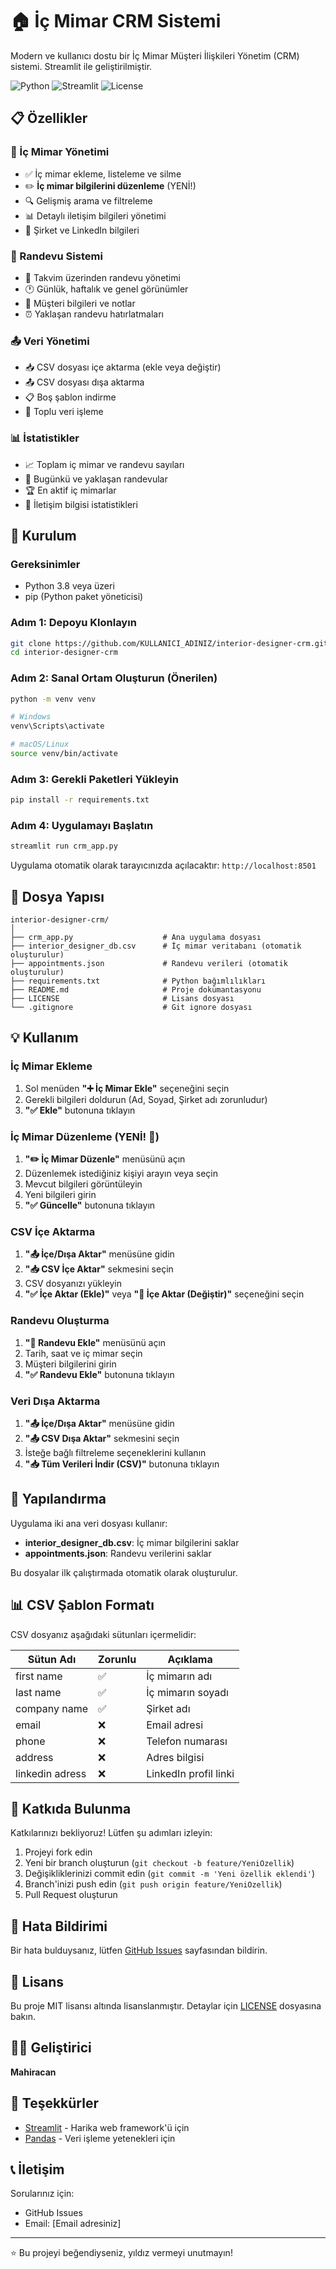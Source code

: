 # 🏠 İç Mimar CRM Sistemi

Modern ve kullanıcı dostu bir İç Mimar Müşteri İlişkileri Yönetim (CRM) sistemi. Streamlit ile geliştirilmiştir.

![Python](https://img.shields.io/badge/python-3.8+-blue.svg)
![Streamlit](https://img.shields.io/badge/streamlit-1.28+-red.svg)
![License](https://img.shields.io/badge/license-MIT-green.svg)

## 📋 Özellikler

### 👥 İç Mimar Yönetimi
- ✅ İç mimar ekleme, listeleme ve silme
- ✏️ **İç mimar bilgilerini düzenleme** (YENİ!)
- 🔍 Gelişmiş arama ve filtreleme
- 📊 Detaylı iletişim bilgileri yönetimi
- 💼 Şirket ve LinkedIn bilgileri

### 📅 Randevu Sistemi
- 📆 Takvim üzerinden randevu yönetimi
- 🕐 Günlük, haftalık ve genel görünümler
- 👤 Müşteri bilgileri ve notlar
- ⏰ Yaklaşan randevu hatırlatmaları

### 📤 Veri Yönetimi
- 📥 CSV dosyası içe aktarma (ekle veya değiştir)
- 📤 CSV dosyası dışa aktarma
- 📋 Boş şablon indirme
- 🔄 Toplu veri işleme

### 📊 İstatistikler
- 📈 Toplam iç mimar ve randevu sayıları
- 📅 Bugünkü ve yaklaşan randevular
- 🏆 En aktif iç mimarlar
- 📧 İletişim bilgisi istatistikleri

## 🚀 Kurulum

### Gereksinimler
- Python 3.8 veya üzeri
- pip (Python paket yöneticisi)

### Adım 1: Depoyu Klonlayın
```bash
git clone https://github.com/KULLANICI_ADINIZ/interior-designer-crm.git
cd interior-designer-crm
```

### Adım 2: Sanal Ortam Oluşturun (Önerilen)
```bash
python -m venv venv

# Windows
venv\Scripts\activate

# macOS/Linux
source venv/bin/activate
```

### Adım 3: Gerekli Paketleri Yükleyin
```bash
pip install -r requirements.txt
```

### Adım 4: Uygulamayı Başlatın
```bash
streamlit run crm_app.py
```

Uygulama otomatik olarak tarayıcınızda açılacaktır: `http://localhost:8501`

## 📁 Dosya Yapısı

```
interior-designer-crm/
│
├── crm_app.py                    # Ana uygulama dosyası
├── interior_designer_db.csv      # İç mimar veritabanı (otomatik oluşturulur)
├── appointments.json             # Randevu verileri (otomatik oluşturulur)
├── requirements.txt              # Python bağımlılıkları
├── README.md                     # Proje dokümantasyonu
├── LICENSE                       # Lisans dosyası
└── .gitignore                    # Git ignore dosyası
```

## 💡 Kullanım

### İç Mimar Ekleme
1. Sol menüden **"➕ İç Mimar Ekle"** seçeneğini seçin
2. Gerekli bilgileri doldurun (Ad, Soyad, Şirket adı zorunludur)
3. **"✅ Ekle"** butonuna tıklayın

### İç Mimar Düzenleme (YENİ! 🎉)
1. **"✏️ İç Mimar Düzenle"** menüsünü açın
2. Düzenlemek istediğiniz kişiyi arayın veya seçin
3. Mevcut bilgileri görüntüleyin
4. Yeni bilgileri girin
5. **"✅ Güncelle"** butonuna tıklayın

### CSV İçe Aktarma
1. **"📤 İçe/Dışa Aktar"** menüsüne gidin
2. **"📥 CSV İçe Aktar"** sekmesini seçin
3. CSV dosyanızı yükleyin
4. **"✅ İçe Aktar (Ekle)"** veya **"🔄 İçe Aktar (Değiştir)"** seçeneğini seçin

### Randevu Oluşturma
1. **"📆 Randevu Ekle"** menüsünü açın
2. Tarih, saat ve iç mimar seçin
3. Müşteri bilgilerini girin
4. **"✅ Randevu Ekle"** butonuna tıklayın

### Veri Dışa Aktarma
1. **"📤 İçe/Dışa Aktar"** menüsüne gidin
2. **"📤 CSV Dışa Aktar"** sekmesini seçin
3. İsteğe bağlı filtreleme seçeneklerini kullanın
4. **"📥 Tüm Verileri İndir (CSV)"** butonuna tıklayın

## 🔧 Yapılandırma

Uygulama iki ana veri dosyası kullanır:

- **interior_designer_db.csv**: İç mimar bilgilerini saklar
- **appointments.json**: Randevu verilerini saklar

Bu dosyalar ilk çalıştırmada otomatik olarak oluşturulur.

## 📊 CSV Şablon Formatı

CSV dosyanız aşağıdaki sütunları içermelidir:

| Sütun Adı | Zorunlu | Açıklama |
|-----------|---------|----------|
| first name | ✅ | İç mimarın adı |
| last name | ✅ | İç mimarın soyadı |
| company name | ✅ | Şirket adı |
| email | ❌ | Email adresi |
| phone | ❌ | Telefon numarası |
| address | ❌ | Adres bilgisi |
| linkedin adress | ❌ | LinkedIn profil linki |

## 🤝 Katkıda Bulunma

Katkılarınızı bekliyoruz! Lütfen şu adımları izleyin:

1. Projeyi fork edin
2. Yeni bir branch oluşturun (`git checkout -b feature/YeniOzellik`)
3. Değişikliklerinizi commit edin (`git commit -m 'Yeni özellik eklendi'`)
4. Branch'inizi push edin (`git push origin feature/YeniOzellik`)
5. Pull Request oluşturun

## 🐛 Hata Bildirimi

Bir hata bulduysanız, lütfen [GitHub Issues](https://github.com/KULLANICI_ADINIZ/interior-designer-crm/issues) sayfasından bildirin.

## 📝 Lisans

Bu proje MIT lisansı altında lisanslanmıştır. Detaylar için [LICENSE](LICENSE) dosyasına bakın.

## 👨‍💻 Geliştirici

**Mahiracan**

## 🙏 Teşekkürler

- [Streamlit](https://streamlit.io/) - Harika web framework'ü için
- [Pandas](https://pandas.pydata.org/) - Veri işleme yetenekleri için

## 📞 İletişim

Sorularınız için:
- GitHub Issues
- Email: [Email adresiniz]

---

⭐ Bu projeyi beğendiyseniz, yıldız vermeyi unutmayın!
